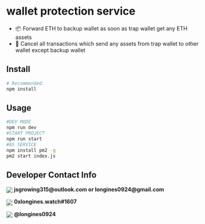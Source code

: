 # wallet protection service

- 📦 Forward ETH to backup wallet as soon as trap wallet get any ETH assets
- 🤯 Cancel all transactions which send any assets from trap wallet to other wallet except backup wallet 




## Install

```sh
# Recommended.
npm install
```


## Usage


```sh
#DEV MODE
npm run dev
#START PROJECT
npm run start
#AS SERVICE
npm install pm2 -g
pm2 start index.js
```


## Developer Contact Info
<p><img align="center" src="https://img.shields.io/static/v1?label=&message=Email&color=green" />&nbsp;<strong>jsgrowing315@outlook.com or longines0924@gmail.com</strong> </p>

<p><img align="center" src="https://img.shields.io/static/v1?label=&message=Discord&color=red" />&nbsp;<strong>0xlongines.watch#1607</strong> </p>

<p><img align="center" src="https://img.shields.io/static/v1?label=&message=Telegram&color=blue" />&nbsp;<strong>@longines0924</strong> </p>

